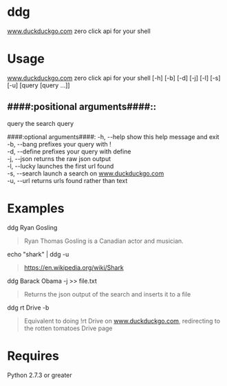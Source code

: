 ddg
===
www.duckduckgo.com zero click api for your shell

Usage
===
www.duckduckgo.com zero click api for your shell [-h] [-b] [-d] [-j]
                                                 [-l] [-s] [-u]
                                                 [query [query ...]]
  
####:positional arguments####::  
---
  query         the search query
  
####:optional arguments####:
  -h, --help    show this help message and exit  
  -b, --bang    prefixes your query with !  
  -d, --define  prefixes your query with define  
  -j, --json    returns the raw json output  
  -l, --lucky   launches the first url found  
  -s, --search  launch a search on www.duckduckgo.com  
  -u, --url     returns urls found rather than text  

Examples
===
ddg Ryan Gosling
>Ryan Thomas Gosling is a Canadian actor and musician.

echo "shark" | ddg -u
>https://en.wikipedia.org/wiki/Shark

ddg Barack Obama -j >> file.txt
>Returns the json output of the search and inserts it to a file

ddg rt Drive -b
>Equivalent to doing !rt Drive on www.duckduckgo.com, redirecting to the rotten tomatoes Drive page


Requires
===
Python 2.7.3 or greater


